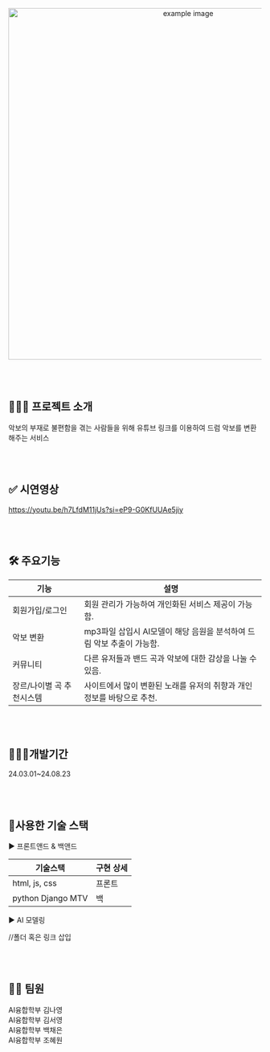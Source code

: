 <p align="center">
  <img src="https://github.com/user-attachments/assets/4cbbd415-6835-4f0a-b1dd-4e1645258891" alt="example image" width="700" />
</p>

<br>
<br>

## 🤷🏻‍♀️ 프로젝트 소개

악보의 부재로 불편함을 겪는 사람들을 위해 유튜브 링크를 이용하여 드럼 악보를 변환해주는 서비스

<br>
<br>

## ✅ 시연영상

https://youtu.be/h7LfdM11jUs?si=eP9-G0KfUUAe5jiy

<br>
<br>

## 🛠️ 주요기능

| 기능 | 설명 |
|---|---|
| 회원가입/로그인 | 회원 관리가 가능하여 개인화된 서비스 제공이 가능함. |
| 악보 변환 | mp3파일 삽입시 AI모델이 해당 음원을 분석하여 드림 악보 추출이 가능함. |
| 커뮤니티 | 다른 유저들과 밴드 곡과 악보에 대한 감상을 나눌 수 있음. |
| 장르/나이별 곡 추천시스템 | 사이트에서 많이 변환된 노래를 유저의 취향과 개인정보를 바탕으로 추천. |

<br>
<br>

## 👩🏻‍💻개발기간

24.03.01~24.08.23

<br>
<br>

## 🔨사용한 기술 스택

▶️ 프론트앤드 & 백앤드 

| 기술스택 | 구현 상세 |
|---|---|
| html, js, css | 프론트 |
| python Django MTV | 백 |


▶️ AI 모델링

//폴더 혹은 링크 삽입

<br>
<br>

## 🙋‍♀️ 팀원

AI융합학부 김나영<br>AI융합학부 김서영<br>AI융합학부 백채은<br>AI융합학부 조혜원


